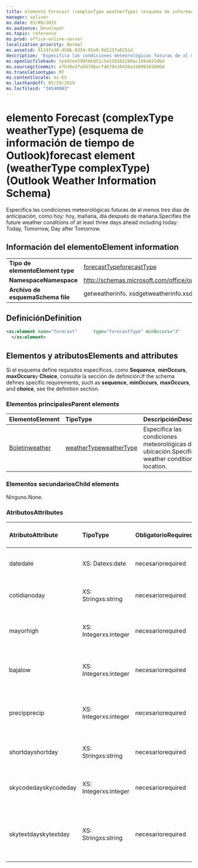 ```yaml
---
title: elemento Forecast (complexType weatherType) (esquema de información de tiempo de Outlook)
manager: soliver
ms.date: 03/09/2015
ms.audience: Developer
ms.topic: reference
ms.prod: office-online-server
localization_priority: Normal
ms.assetid: 9124fa30-d58b-8354-91e9-8d2237a8251d
description: 'Especifica las condiciones meteorológicas futuras de al menos tres días de anticipación, como hoy: hoy, mañana, día después de mañana.'
ms.openlocfilehash: 5e442ee5995bbd51c5e518162286bc199a625dbd
ms.sourcegitcommit: e7b38e37a9d79becfd679e10420a19890165606d
ms.translationtype: MT
ms.contentlocale: es-ES
ms.lasthandoff: 05/29/2019
ms.locfileid: "34540983"
---
```

# <a name="forecast-element-weathertype-complextype-outlook-weather-information-schema"></a><span data-ttu-id="0079f-103">elemento Forecast (complexType weatherType) (esquema de información de tiempo de Outlook)</span><span class="sxs-lookup"><span data-stu-id="0079f-103">forecast element (weatherType complexType) (Outlook Weather Information Schema)</span></span>

<span data-ttu-id="0079f-104">Especifica las condiciones meteorológicas futuras de al menos tres días de anticipación, como hoy: hoy, mañana, día después de mañana.</span><span class="sxs-lookup"><span data-stu-id="0079f-104">Specifies the future weather conditions of at least three days ahead including today: Today, Tomorrow, Day after Tomorrow.</span></span>
  
## <a name="element-information"></a><span data-ttu-id="0079f-105">Información del elemento</span><span class="sxs-lookup"><span data-stu-id="0079f-105">Element information</span></span>

|||
|:-----|:-----|
|<span data-ttu-id="0079f-106">**Tipo de elemento**</span><span class="sxs-lookup"><span data-stu-id="0079f-106">**Element type**</span></span> <br/> |[<span data-ttu-id="0079f-107">forecastType</span><span class="sxs-lookup"><span data-stu-id="0079f-107">forecastType</span></span>](forecasttype-complextype-outlook-weather-information-schema.md) <br/> |
|<span data-ttu-id="0079f-108">**Namespace**</span><span class="sxs-lookup"><span data-stu-id="0079f-108">**Namespace**</span></span> <br/> |http://schemas.microsoft.com/office/outlook/15/getweatherinfo.xsd  <br/> |
|<span data-ttu-id="0079f-109">**Archivo de esquema**</span><span class="sxs-lookup"><span data-stu-id="0079f-109">**Schema file**</span></span> <br/> |<span data-ttu-id="0079f-110">getweatherinfo. xsd</span><span class="sxs-lookup"><span data-stu-id="0079f-110">getweatherinfo.xsd</span></span>  <br/> |
   
## <a name="definition"></a><span data-ttu-id="0079f-111">Definición</span><span class="sxs-lookup"><span data-stu-id="0079f-111">Definition</span></span>

```XML
<xs:element name="forecast"      type="forecastType" minOccurs="3"     maxOccurs="unbounded"    >
  </xs:element>  

```

## <a name="elements-and-attributes"></a><span data-ttu-id="0079f-112">Elementos y atributos</span><span class="sxs-lookup"><span data-stu-id="0079f-112">Elements and attributes</span></span>

<span data-ttu-id="0079f-113">Si el esquema define requisitos específicos, como **Sequence**, **minOccurs**, **maxOccurs**y **Choice**, consulte la sección de definición.</span><span class="sxs-lookup"><span data-stu-id="0079f-113">If the schema defines specific requirements, such as **sequence**, **minOccurs**, **maxOccurs**, and **choice**, see the definition section.</span></span> 
  
### <a name="parent-elements"></a><span data-ttu-id="0079f-114">Elementos principales</span><span class="sxs-lookup"><span data-stu-id="0079f-114">Parent elements</span></span>

|<span data-ttu-id="0079f-115">**Elemento**</span><span class="sxs-lookup"><span data-stu-id="0079f-115">**Element**</span></span>|<span data-ttu-id="0079f-116">**Tipo**</span><span class="sxs-lookup"><span data-stu-id="0079f-116">**Type**</span></span>|<span data-ttu-id="0079f-117">**Descripción**</span><span class="sxs-lookup"><span data-stu-id="0079f-117">**Description**</span></span>|
|:-----|:-----|:-----|
|[<span data-ttu-id="0079f-118">Boletín</span><span class="sxs-lookup"><span data-stu-id="0079f-118">weather</span></span>](weather-element-weatherdata-elementoutlook-weather-information-schema.md) <br/> |[<span data-ttu-id="0079f-119">weatherType</span><span class="sxs-lookup"><span data-stu-id="0079f-119">weatherType</span></span>](weathertype-complextype-outlook-weather-information-schema.md) <br/> |<span data-ttu-id="0079f-120">Especifica las condiciones meteorológicas de una ubicación.</span><span class="sxs-lookup"><span data-stu-id="0079f-120">Specifies the weather conditions of a location.</span></span>  <br/> |
   
### <a name="child-elements"></a><span data-ttu-id="0079f-121">Elementos secundarios</span><span class="sxs-lookup"><span data-stu-id="0079f-121">Child elements</span></span>

<span data-ttu-id="0079f-122">Ninguno.</span><span class="sxs-lookup"><span data-stu-id="0079f-122">None.</span></span>
  
### <a name="attributes"></a><span data-ttu-id="0079f-123">Atributos</span><span class="sxs-lookup"><span data-stu-id="0079f-123">Attributes</span></span>

|<span data-ttu-id="0079f-124">**Atributo**</span><span class="sxs-lookup"><span data-stu-id="0079f-124">**Attribute**</span></span>|<span data-ttu-id="0079f-125">**Tipo**</span><span class="sxs-lookup"><span data-stu-id="0079f-125">**Type**</span></span>|<span data-ttu-id="0079f-126">**Obligatorio**</span><span class="sxs-lookup"><span data-stu-id="0079f-126">**Required**</span></span>|<span data-ttu-id="0079f-127">**Descripción**</span><span class="sxs-lookup"><span data-stu-id="0079f-127">**Description**</span></span>|<span data-ttu-id="0079f-128">**Posibles valores**</span><span class="sxs-lookup"><span data-stu-id="0079f-128">**Possible values**</span></span>|
|:-----|:-----|:-----|:-----|:-----|
|<span data-ttu-id="0079f-129">date</span><span class="sxs-lookup"><span data-stu-id="0079f-129">date</span></span>  <br/> |<span data-ttu-id="0079f-130">XS: Date</span><span class="sxs-lookup"><span data-stu-id="0079f-130">xs:date</span></span>  <br/> |<span data-ttu-id="0079f-131">necesario</span><span class="sxs-lookup"><span data-stu-id="0079f-131">required</span></span>  <br/> |<span data-ttu-id="0079f-132">Especifica la fecha de la previsión.</span><span class="sxs-lookup"><span data-stu-id="0079f-132">Specifies the date for the forecast.</span></span>  <br/> |<span data-ttu-id="0079f-133">Un valor de tipo XS: Date</span><span class="sxs-lookup"><span data-stu-id="0079f-133">A value of the type xs:date</span></span>  <br/> |
|<span data-ttu-id="0079f-134">cotidiano</span><span class="sxs-lookup"><span data-stu-id="0079f-134">day</span></span>  <br/> |<span data-ttu-id="0079f-135">XS: String</span><span class="sxs-lookup"><span data-stu-id="0079f-135">xs:string</span></span>  <br/> |<span data-ttu-id="0079f-136">necesario</span><span class="sxs-lookup"><span data-stu-id="0079f-136">required</span></span>  <br/> |<span data-ttu-id="0079f-137">Especifica un día para la previsión.</span><span class="sxs-lookup"><span data-stu-id="0079f-137">Specifies a day for the forecast.</span></span>  <br/> |<span data-ttu-id="0079f-138">Un valor de tipo XS: String</span><span class="sxs-lookup"><span data-stu-id="0079f-138">A value of the type xs:string</span></span>  <br/> |
|<span data-ttu-id="0079f-139">mayor</span><span class="sxs-lookup"><span data-stu-id="0079f-139">high</span></span>  <br/> |<span data-ttu-id="0079f-140">XS: Integer</span><span class="sxs-lookup"><span data-stu-id="0079f-140">xs:integer</span></span>  <br/> |<span data-ttu-id="0079f-141">necesario</span><span class="sxs-lookup"><span data-stu-id="0079f-141">required</span></span>  <br/> |<span data-ttu-id="0079f-142">Especifica la temperatura más alta prevista.</span><span class="sxs-lookup"><span data-stu-id="0079f-142">Specifies the forecasted highest temperature.</span></span>  <br/> |<span data-ttu-id="0079f-143">Un valor del tipo XS: Integer</span><span class="sxs-lookup"><span data-stu-id="0079f-143">A value of the type xs:integer</span></span>  <br/> |
|<span data-ttu-id="0079f-144">baja</span><span class="sxs-lookup"><span data-stu-id="0079f-144">low</span></span>  <br/> |<span data-ttu-id="0079f-145">XS: Integer</span><span class="sxs-lookup"><span data-stu-id="0079f-145">xs:integer</span></span>  <br/> |<span data-ttu-id="0079f-146">necesario</span><span class="sxs-lookup"><span data-stu-id="0079f-146">required</span></span>  <br/> |<span data-ttu-id="0079f-147">Especifica la temperatura más baja prevista.</span><span class="sxs-lookup"><span data-stu-id="0079f-147">Specifies the forecasted lowest temperature.</span></span>  <br/> |<span data-ttu-id="0079f-148">Un valor del tipo XS: Integer</span><span class="sxs-lookup"><span data-stu-id="0079f-148">A value of the type xs:integer</span></span>  <br/> |
|<span data-ttu-id="0079f-149">precip</span><span class="sxs-lookup"><span data-stu-id="0079f-149">precip</span></span>  <br/> |<span data-ttu-id="0079f-150">XS: Integer</span><span class="sxs-lookup"><span data-stu-id="0079f-150">xs:integer</span></span>  <br/> |<span data-ttu-id="0079f-151">necesario</span><span class="sxs-lookup"><span data-stu-id="0079f-151">required</span></span>  <br/> |<span data-ttu-id="0079f-152">Especifica el porcentaje de probabilidad de precipitación.</span><span class="sxs-lookup"><span data-stu-id="0079f-152">Specifies the percentage possibility of precipitation.</span></span>  <br/> |<span data-ttu-id="0079f-153">Un valor del tipo XS: Integer</span><span class="sxs-lookup"><span data-stu-id="0079f-153">A value of the type xs:integer</span></span>  <br/> |
|<span data-ttu-id="0079f-154">shortday</span><span class="sxs-lookup"><span data-stu-id="0079f-154">shortday</span></span>  <br/> |<span data-ttu-id="0079f-155">XS: String</span><span class="sxs-lookup"><span data-stu-id="0079f-155">xs:string</span></span>  <br/> |<span data-ttu-id="0079f-156">necesario</span><span class="sxs-lookup"><span data-stu-id="0079f-156">required</span></span>  <br/> |<span data-ttu-id="0079f-157">Especifica un día en forma abreviada.</span><span class="sxs-lookup"><span data-stu-id="0079f-157">Specifies a day in abbreviated form.</span></span>  <br/> |<span data-ttu-id="0079f-158">Un valor de tipo XS: String</span><span class="sxs-lookup"><span data-stu-id="0079f-158">A value of the type xs:string</span></span>  <br/> |
|<span data-ttu-id="0079f-159">skycodeday</span><span class="sxs-lookup"><span data-stu-id="0079f-159">skycodeday</span></span>  <br/> |<span data-ttu-id="0079f-160">XS: Integer</span><span class="sxs-lookup"><span data-stu-id="0079f-160">xs:integer</span></span>  <br/> |<span data-ttu-id="0079f-161">necesario</span><span class="sxs-lookup"><span data-stu-id="0079f-161">required</span></span>  <br/> |<span data-ttu-id="0079f-162">Especifica un código para las condiciones de previsión.</span><span class="sxs-lookup"><span data-stu-id="0079f-162">Specifies a code for the forecasted conditions.</span></span>  <br/> |<span data-ttu-id="0079f-163">Un valor del tipo XS: Integer</span><span class="sxs-lookup"><span data-stu-id="0079f-163">A value of the type xs:integer</span></span>  <br/> |
|<span data-ttu-id="0079f-164">skytextday</span><span class="sxs-lookup"><span data-stu-id="0079f-164">skytextday</span></span>  <br/> |<span data-ttu-id="0079f-165">XS: String</span><span class="sxs-lookup"><span data-stu-id="0079f-165">xs:string</span></span>  <br/> |<span data-ttu-id="0079f-166">necesario</span><span class="sxs-lookup"><span data-stu-id="0079f-166">required</span></span>  <br/> |<span data-ttu-id="0079f-167">Especifica de una a dos palabras que describen las condiciones de previsión.</span><span class="sxs-lookup"><span data-stu-id="0079f-167">Specifies one to two words that describe the forecasted conditions.</span></span>  <br/> |<span data-ttu-id="0079f-168">Un valor de tipo XS: String</span><span class="sxs-lookup"><span data-stu-id="0079f-168">A value of the type xs:string</span></span>  <br/> |
   

